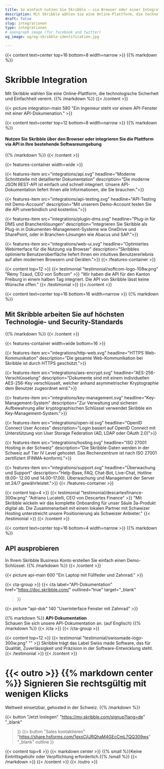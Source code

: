 ```yaml
---
title: So einfach nutzen Sie Skribble – via Browser oder einer Integration
description: Mit Skribble wählen Sie eine Online-Plattform, die technologische Sicherheit und Einfachheit vereint. Nutzen Sie Skribble über den Browser oder integrieren Sie die Plattform.
draft: false
slug: integrationen
type: integrationen
# opengraph image (for facebook and twitter)
og_image: og/og-skribble-identification.jpg

---
```


{{< content text=center top=16 bottom=8 width=narrow >}}
{{% markdown %}}
# Skribble Integration
Mit Skribble wählen Sie eine Online-Plattform, die
technologische Sicherheit und Einfachheit vereint.
{{% /markdown %}}
{{< /content >}}

{{< picture integration-main 580 "Ein Ingenieur steht vor einem API-Fenster mit einer API-Dokumenation." >}}

{{< content text=center top=12 bottom=8 width=narrow >}}
{{% markdown %}}
#### Nutzen Sie Skribble über den Browser oder integrieren Sie die Plattform via API in Ihre bestehende Softwareumgebung
{{% /markdown %}}
{{< /content >}}

{{< features-container width=wide >}}

  {{< features-item src="integrations/api.svg"
    headline="Moderne Schnittstelle mit detaillierter Dokumentation"
    description="Die moderne JSON REST-API ist einfach und schnell integriert. Unsere API-Dokumentation liefert Ihnen alle Informationen, die Sie brauchen.">}}

  {{< features-item src="integrations/api-testing.svg"
    headline="API-Testing mit Demo-Account"
    description="Mit unserem Demo-Account testen Sie die API unverbindlich und kostenlos.">}}

  {{< features-item src="integrations/plugin-dms.svg"
    headline="Plug-in für DMS und Branchenlösungen"
    description="Integrieren Sie Skribble als Plug-in in Dokumenten-Management-Systeme wie OneDrive und SharePoint, oder in Branchen-Lösungen wie Abacus und SAP.">}}

  {{< features-item src="integrations/web-ui.svg"
    headline="Optimiertes Webinterface für die Nutzung via Browser"
    description="Skribbles optimierte Benutzeroberfläche liefert Ihnen ein intuitives Benutzererlebnis auf allen modernen Browsern und Geräten.">}}
{{< /features-container >}}

[//]: # (--------------------------------------------------------------------------------------------------------------)

{{< content top=12 >}}
{{< testimonial "testimonial/softcom-logo-108w.png" "Rémy Tzaud, CEO von Softcom" >}}
"Wir haben die API für den Kanton Freiburg in einem halben Tag integriert. Die API von Skribble lässt keine Wünsche offen."
{{< /testimonial >}}
{{< /content >}}

[//]: # (--------------------------------------------------------------------------------------------------------------)

{{< content text=center top=16 bottom=16 width=narrow >}}
{{% markdown %}}
## Mit Skribble arbeiten Sie auf höchsten Technologie- und Security-Standards
{{% /markdown %}}
{{< /content >}}

{{< features-container width=wide bottom=16 >}}

  {{< features-item src="integrations/http-web.svg"
    headline="HTTPS Web-Kommunikation"
    description="Die gesamte Web-Kommunikation bei Skribble ist durch HTTPS geschützt.">}}

  {{< features-item src="integrations/aes-encrypt.svg"
    headline="AES-256-Verschlüsselung"
    description="Dokumente sind mit einem individuellen AES-256-Key verschlüsselt, welcher anhand asymmetrischer Kryptographie dem Benutzer zugeordnet wird.">}}

  {{< features-item src="integrations/key-management.svg"
    headline="Key-Management-System"
    description="Zur Verwaltung und sicheren Aufbewahrung aller kryptographischen Schlüssel verwendet Skribble ein Key-Management-System.">}}

  {{< features-item src="integrations/open-id.svg"
    headline="OpenID Connect User Access"
    description="Login basiert auf OpenID Connect mit Unterstützung von User Storage Federation (AD, LDAP oder OAuth 2.0)">}}

  {{< features-item src="integrations/hosting.svg"
    headline="ISO 27001 Hosting in der Schweiz"
    description="Die Skribble-Daten werden in der Schweiz auf Tier IV Level gehostet. Das Rechenzentrum ist nach ISO 27001 zertifiziert (FINMA-konform).">}}

  {{< features-item src="integrations/support.svg"
    headline="Überwachung und Support"
    description="Help-Base, FAQ, Chat-Bot, Live-Chat, Hotline (9.00– 12.00 und 14.00–17.00). Überwachung und Management der Server ist 24/7 gewährleistet.">}}
{{< /features-container >}}

[//]: # (--------------------------------------------------------------------------------------------------------------)

{{< content top=4 >}}
{{< testimonial "testimonial/descartesfinance-300w.png" "Adriano Lucatelli, CEO von Descartes Finance" >}}
"Mit Skribble wickeln wir das komplette Onboarding für unser Säule 3a-Produkt digital ab. Die Zusammenarbeit mit einem lokalen Partner mit Schweizer Hosting unterstreicht unsere Positionierung als Schweizer Anbieter."
{{< /testimonial >}}
{{< /content >}}

[//]: # (--------------------------------------------------------------------------------------------------------------)

{{< content text=center top=16 bottom=4 width=narrow >}}
{{% markdown %}}
## API ausprobieren
In Ihrem Skribble Business Konto erstellen Sie einfach einen Demo-Schlüssel.
{{% /markdown %}}
{{< /content >}}

{{< picture api-main 600 "Ein Laptop mit Füllfeder und Zahnrad." >}}

[//]: # (--------------------------------------------------------------------------------------------------------------)

{{< cta-group >}}
{{< cta
  label="API-Dokumentation"
  href="https://doc.skribble.com/"
  outlined="true"
  target="_blank"
>}}

{{< picture "api-dok" 140 "Userinterface Fenster mit Zahnrad" >}}

{{% markdown %}}
**API-Dokumentation**<br>
Schauen Sie sich unsere API-Dokumentation an. (auf Englisch)
{{% /markdown %}}
{{< /cta >}}
{{< /cta-group >}}

[//]: # (--------------------------------------------------------------------------------------------------------------)

{{< content top=12 >}}
{{< testimonial "testimonial/swissmade-logo-300w.png" "" >}}
Skribble trägt das Label
Swiss made Software, das für Qualität, Zuverlässigkeit und Präzision in der Software-Entwicklung steht.
{{< /testimonial >}}
{{< /content >}}

[//]: # (--------------------------------------------------------------------------------------------------------------)

{{< outro >}}
{{% markdown center %}}
Signieren Sie rechtsgültig 
mit wenigen Klicks
===============
Weltweit einsetzbar, gehosted in der Schweiz.
{{% /markdown %}}

{{< button
  "Jetzt loslegen"
  "https://my.skribble.com/signup?lang=de"
  "_blank"
>}}
{{< button
  "Sales kontaktieren"
  "https://share.hsforms.com/1gxsCjIJRQhaM4GEcCmL7QQ309ws"
  "_blank"
  outline
>}}

{{< content top=6 >}}
{{< markdown center >}}
{{% small %}}Keine Eintrittsgebühr oder Verpflichtung erforderlich.{{% /small %}} 
{{< /markdown >}}
{{< /content >}}
{{< /outro >}}
